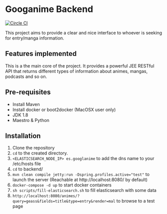 # Googanime Backend
[![Circle CI](https://circleci.com/gh/v4lproik/googanime-backend/tree/master.svg?style=shield)](https://circleci.com/gh/v4lproik/googanime-backend/tree/master)

This project aims to provide a clear and nice interface to whoever is seeking for entry/manga information.

## Features implemented

This is a the main core of the project. It provides a powerful JEE RESTful API that returns different types of information about animes, mangas, podcasts and so on.

## Pre-requisites

- Install Maven 
- Install docker or boot2docker (MacOSX user only)
- JDK 1.8
- Maestro & Python

## Installation

1. Clone the repository
2. `cd` to the created directory.
3. `<ELASTICSEARCH_NODE_IP> es.googlanime` to add the dns name to your /etc/hosts file 
4. `cd` to backend/
5. `mvn clean compile jetty:run -Dspring.profiles.active="test"` to launch the server (Reachable at http://localhost:8080/ by default)
6. `docker-compose -d up` to start docker containers
6. `sh scripts/fill-elasticsearch.sh` to fill elasticsearch with some data
7. `http://localhost:8080/animes/?query=geass&fields=title&type=entry&render=mal` to browse to a test page